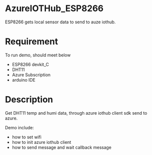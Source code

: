 # AzureIOTHub_ESP8266
ESP8266 gets local sensor data to send to auze iothub.
# Requirement 
To run demo, should meet below 

+ ESP8266 devkit_C
+ DHT11
+ Azure Subscription
+ arduino IDE

# Description
Get DHT11 temp and humi data, through azure iothub client sdk send to azure.

Demo include:
- how to set wifi
- how to init azure iothub client
- how to send message and wait callback message

